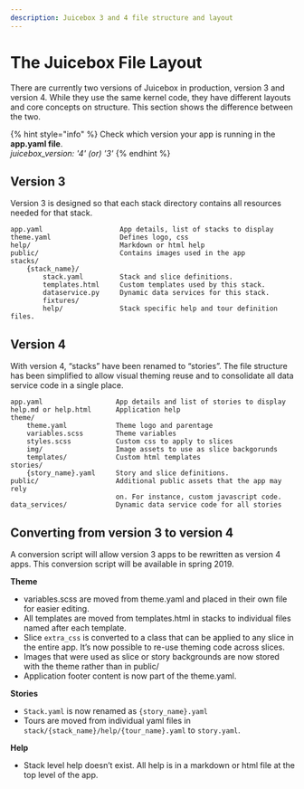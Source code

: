 ```yaml
---
description: Juicebox 3 and 4 file structure and layout
---
```


# The Juicebox File Layout

There are currently two versions of Juicebox in production, version 3 and version 4. While they use the same kernel code, they have different layouts and core concepts on structure. This section shows the difference between the two.

{% hint style="info" %}
Check which version your app is running in the **app.yaml file**.   
_juicebox\_version: '4' \(or\) '3'_
{% endhint %}



## Version 3

Version 3 is designed so that each stack directory contains all resources needed for that stack.

```text
app.yaml                   App details, list of stacks to display
theme.yaml                 Defines logo, css
help/                      Markdown or html help
public/                    Contains images used in the app
stacks/
    {stack_name}/
        stack.yaml         Stack and slice definitions.
        templates.html     Custom templates used by this stack.
        dataservice.py     Dynamic data services for this stack.
        fixtures/
        help/              Stack specific help and tour definition files.
```

## Version 4

With version 4, “stacks” have been renamed to “stories”. The file structure has been simplified to allow visual theming reuse and to consolidate all data service code in a single place.

```text
app.yaml                  App details and list of stories to display
help.md or help.html      Application help
theme/
    theme.yaml            Theme logo and parentage
    variables.scss        Theme variables
    styles.scss           Custom css to apply to slices
    img/                  Image assets to use as slice backgorunds
    templates/            Custom html templates
stories/
    {story_name}.yaml     Story and slice definitions.
public/                   Additional public assets that the app may rely
                          on. For instance, custom javascript code.
data_services/            Dynamic data service code for all stories
```

## Converting from version 3 to version 4

A conversion script will allow version 3 apps to be rewritten as version 4 apps. This conversion script will be available in spring 2019.

**Theme**

* variables.scss are moved from theme.yaml and placed in their own file for easier editing.
* All templates are moved from templates.html in stacks to individual files named after each template.
* Slice `extra_css` is converted to a class that can be applied to any slice in the entire app. It’s now possible to re-use theming code across slices.
* Images that were used as slice or story backgrounds are now stored with the theme rather than in public/
* Application footer content is now part of the theme.yaml.

**Stories**

* `Stack.yaml` is now renamed as `{story_name}.yaml`
* Tours are moved from individual yaml files in `stack/{stack_name}/help/{tour_name}.yaml` to `story.yaml`.

**Help**

* Stack level help doesn’t exist. All help is in a markdown or html file at the top level of the app.

